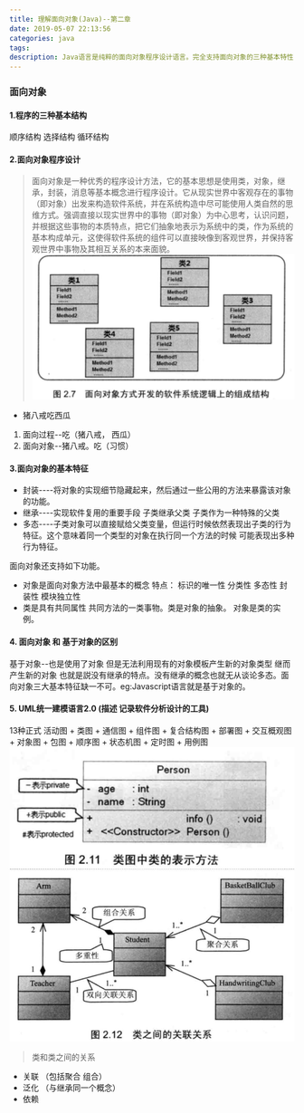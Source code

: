 ```yaml
---
title: 理解面向对象(Java)--第二章
date: 2019-05-07 22:13:56
categories: java
tags: 
description: Java语言是纯粹的面向对象程序设计语言。完全支持面向对象的三种基本特性：** 继承 ** 封装 ** 多态** Java语言完全以对象为中心，Java程序的最小单位是类，整个java程序是一个个类组成的。面向对象的方式实际上由OOA OOD OOP三部分有机组成，OOA和OOD业界统一采用UML来描述记录。
---
```


### 面向对象
#### 1.程序的三种基本结构
顺序结构 选择结构 循环结构
#### 2.面向对象程序设计
> 面向对象是一种优秀的程序设计方法，它的基本思想是使用类，对象，继承，封装，消息等基本概念进行程序设计。它从现实世界中客观存在的事物（即对象）出发来构造软件系统，并在系统构造中尽可能使用人类自然的思维方式。强调直接以现实世界中的事物（即对象）为中心思考，认识问题，并根据这些事物的本质特点，把它们抽象地表示为系统中的类，作为系统的基本构成单元，这使得软件系统的组件可以直接映像到客观世界，并保持客观世界中事物及其相互关系的本来面貌。
![面向对象方式开发的软件系统逻辑上的组成结构](oop-java/oop.png)

* 猪八戒吃西瓜
1. 面向过程--吃（猪八戒， 西瓜）
2. 面向对象--猪八戒。吃（习惯）

#### 3.面向对象的基本特征
* 封装----将对象的实现细节隐藏起来，然后通过一些公用的方法来暴露该对象的功能。
* 继承----实现软件复用的重要手段 子类继承父类 子类作为一种特殊的父类
* 多态----子类对象可以直接赋给父类变量，但运行时候依然表现出子类的行为特征。这个意味着同一个类型的对象在执行同一个方法的时候 可能表现出多种行为特征。

面向对象还支持如下功能。
* 对象是面向对象方法中最基本的概念 特点： 标识的唯一性 分类性 多态性 封装性 模块独立性
* 类是具有共同属性 共同方法的一类事物。类是对象的抽象。  对象是类的实例。

#### 4. 面向对象 和 基于对象的区别
基于对象--也是使用了对象 但是无法利用现有的对象模板产生新的对象类型 继而产生新的对象 也就是説没有继承的特点。没有继承的概念也就无从谈论多态。面向对象三大基本特征缺一不可。eg:Javascript语言就是基于对象的。

#### 5. UML统一建模语言2.0 (描述 记录软件分析设计的工具)
13种正式 活动图 + 类图 + 通信图 + 组件图 + 复合结构图 + 部署图 + 交互概观图 + 对象图 + 包图 + 顺序图 + 状态机图 + 定时图 + 用例图
![类图](oop-java/02.png)
![类和类之间的关系](oop-java/03.jpg)
> 类和类之间的关系
* 关联 （包括聚合 组合）
* 泛化 （与继承同一个概念）
* 依赖 